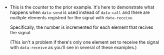 - This is the counter to the prior example. 
It's here to demonstrate what happens when
`data-send` is used instead of `data-call`
and there are multiple elements registred
for the signal with `data-receive`. 
 
    Specifically, the number is incremented 
    for each element that recives the signal.
    
    (This isn't a problem if there's only 
    one element set to receive the signal
    with `data-receive` as you'll see
    in several of these examples.)

